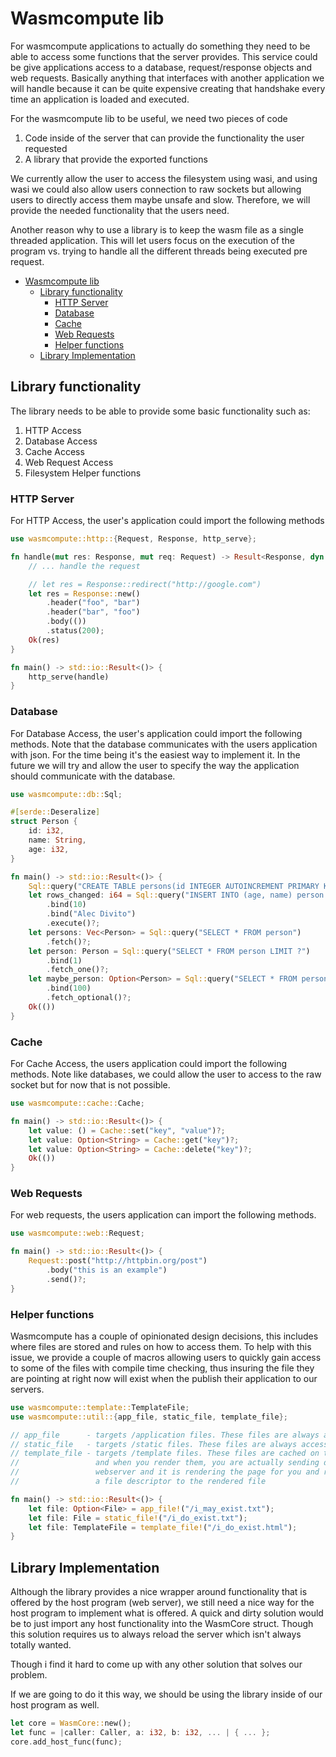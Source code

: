 # Wasmcompute lib

For wasmcompute applications to actually do something they need to be able to access
some functions that the server provides. This service could be give applications
access to a database, request/response objects and web requests. Basically anything
that interfaces with another application we will handle because it can be quite
expensive creating that handshake every time an application is loaded and executed.

For the wasmcompute lib to be useful, we need two pieces of code

1. Code inside of the server that can provide the functionality the user requested
2. A library that provide the exported functions

We currently allow the user to access the filesystem using wasi, and using wasi
we could also allow users connection to raw sockets but allowing users to directly
access them maybe unsafe and slow. Therefore, we will provide the needed functionality
that the users need.

Another reason why to use a library is to keep the wasm file as a single threaded
application. This will let users focus on the execution of the program vs. trying
to handle all the different threads being executed pre request.

- [Wasmcompute lib](#wasmcompute-lib)
  - [Library functionality](#library-functionality)
    - [HTTP Server](#http-server)
    - [Database](#database)
    - [Cache](#cache)
    - [Web Requests](#web-requests)
    - [Helper functions](#helper-functions)
  - [Library Implementation](#library-implementation)

## Library functionality

The library needs to be able to provide some basic functionality such as:

1. HTTP Access
2. Database Access
3. Cache Access
4. Web Request Access
5. Filesystem Helper functions

### HTTP Server

For HTTP Access, the user's application could import the following methods

```rust
use wasmcompute::http::{Request, Response, http_serve};

fn handle(mut res: Response, mut req: Request) -> Result<Response, dyn std::error::Error> {
    // ... handle the request

    // let res = Response::redirect("http://google.com")
    let res = Response::new()
        .header("foo", "bar")
        .header("bar", "foo")
        .body(())
        .status(200);
    Ok(res)
}

fn main() -> std::io::Result<()> {
    http_serve(handle)
}
```

### Database

For Database Access, the user's application could import the following methods.
Note that the database communicates with the users application with json. For
the time being it's the easiest way to implement it. In the future we will try
and allow the user to specify the way the application should communicate with the
database.

```rust
use wasmcompute::db::Sql;

#[serde::Deseralize]
struct Person {
    id: i32,
    name: String,
    age: i32,
}

fn main() -> std::io::Result<()> {
    Sql::query("CREATE TABLE persons(id INTEGER AUTOINCREMENT PRIMARY KEY, name VARCHAR, age INTEGER)").execute()?;
    let rows_changed: i64 = Sql::query("INSERT INTO (age, name) person (?, ?)")
        .bind(10)
        .bind("Alec Divito")
        .execute()?;
    let persons: Vec<Person> = Sql::query("SELECT * FROM person")
        .fetch()?;
    let person: Person = Sql::query("SELECT * FROM person LIMIT ?")
        .bind(1)
        .fetch_one()?;
    let maybe_person: Option<Person> = Sql::query("SELECT * FROM person WHERE id = ?")
        .bind(100)
        .fetch_optional()?;
    Ok(())
}
```

### Cache

For Cache Access, the users application could import the following methods. Note
like databases, we could allow the user to access to the raw socket but for now
that is not possible.

```rust
use wasmcompute::cache::Cache;

fn main() -> std::io::Result<()> {
    let value: () = Cache::set("key", "value")?;
    let value: Option<String> = Cache::get("key")?;
    let value: Option<String> = Cache::delete("key")?;
    Ok(())
}
```

### Web Requests

For web requests, the users application can import the following methods.

```rust
use wasmcompute::web::Request;

fn main() -> std::io::Result<()> {
    Request::post("http://httpbin.org/post")
        .body("this is an example")
        .send()?;
}
```

### Helper functions

Wasmcompute has a couple of opinionated design decisions, this includes where
files are stored and rules on how to access them. To help with this issue, we
provide a couple of macros allowing users to quickly gain access to some of the
files with compile time checking, thus insuring the file they are pointing at
right now will exist when the publish their application to our servers.

```rust
use wasmcompute::template::TemplateFile;
use wasmcompute::util::{app_file, static_file, template_file};

// app_file      - targets /application files. These files are always accessible
// static_file   - targets /static files. These files are always accessible
// template_file - targets /template files. These files are cached on the server
//                 and when you render them, you are actually sending data to the
//                 webserver and it is rendering the page for you and returning
//                 a file descriptor to the rendered file

fn main() -> std::io::Result<()> {
    let file: Option<File> = app_file!("/i_may_exist.txt");
    let file: File = static_file!("/i_do_exist.txt");
    let file: TemplateFile = template_file!("/i_do_exist.html");
}
```

## Library Implementation

Although the library provides a nice wrapper around functionality that is offered
by the host program (web server), we still need a nice way for the host program
to implement what is offered. A quick and dirty solution would be to just import
any host functionality into the WasmCore struct. Though this solution requires us
to always reload the server which isn't always totally wanted.

Though i find it hard to come up with any other solution that solves our problem.

If we are going to do it this way, we should be using the library inside of our
host program as well.

```rust
let core = WasmCore::new();
let func = |caller: Caller, a: i32, b: i32, ... | { ... };
core.add_host_func(func);
```
